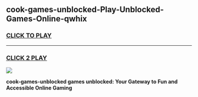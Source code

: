
## cook-games-unblocked-Play-Unblocked-Games-Online-qwhix
<h3>
<a href="https://premium76.site?title=cook-games-unblocked&ref=25A">CLICK TO PLAY</a></h3>
<hr>

<h3>
<a href="https://premium76.site?title=cook-games-unblocked&ref=25A">CLICK 2 PLAY</a>
  
</h3>

<a href="https://premium76.site?title=cook-games-unblocked&ref=25A"><img src="https://clearcache.store/games.png"></a>


**cook-games-unblocked games unblocked: Your Gateway to Fun and Accessible Online Gaming**

